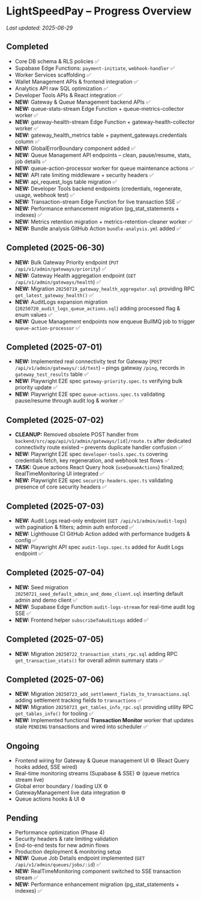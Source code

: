 # LightSpeedPay – Progress Overview

_Last updated: 2025-06-29_

## Completed
- Core DB schema & RLS policies ✅
- Supabase Edge Functions: `payment-initiate`, `webhook-handler` ✅
- Worker Services scaffolding ✅
- Wallet Management APIs & frontend integration ✅
- Analytics API raw SQL optimization ✅
- Developer Tools APIs & React integration ✅
- **NEW:** Gateway & Queue Management backend APIs ✅
- **NEW:** queue-stats-stream Edge Function + queue-metrics-collector worker ✅
- **NEW:** gateway-health-stream Edge Function + gateway-health-collector worker ✅
- **NEW:** gateway_health_metrics table + payment_gateways.credentials column ✅
- **NEW:** GlobalErrorBoundary component added ✅
- **NEW:** Queue Management API endpoints – clean, pause/resume, stats, job details ✅
- **NEW:** queue-action-processor worker for queue maintenance actions ✅
- **NEW:** API rate limiting middleware + security headers ✅
- **NEW:** api_request_logs table migration ✅
- **NEW:** Developer Tools backend endpoints (credentials, regenerate, usage, webhook test) ✅
- **NEW:** Transaction-stream Edge Function for live transaction SSE ✅
- **NEW:** Performance enhancement migration (pg_stat_statements + indexes) ✅
- **NEW:** Metrics retention migration + metrics-retention-cleaner worker ✅
- **NEW:** Bundle analysis GitHub Action `bundle-analysis.yml` added ✅

## Completed (2025-06-30)
- **NEW:** Bulk Gateway Priority endpoint (`PUT /api/v1/admin/gateways/priority`) ✅
- **NEW:** Gateway Health aggregation endpoint (`GET /api/v1/admin/gateways/health`) ✅
- **NEW:** Migration `20250719_gateway_health_aggregator.sql` providing RPC `get_latest_gateway_health()` ✅
- **NEW:** AuditLogs expansion migration (`20250720_audit_logs_queue_actions.sql`) adding processed flag & enum values ✅
- **NEW:** Queue Management endpoints now enqueue BullMQ job to trigger `queue-action-processor` ✅

## Completed (2025-07-01)
- **NEW:** Implemented real connectivity test for Gateway (`POST /api/v1/admin/gateways/:id/test`) – pings gateway `/ping`, records in `gateway_test_results` table ✅
- **NEW:** Playwright E2E spec `gateway-priority.spec.ts` verifying bulk priority update ✅
- **NEW:** Playwright E2E spec `queue-actions.spec.ts` validating pause/resume through audit log & worker ✅

## Completed (2025-07-02)
- **CLEANUP:** Removed obsolete POST handler from `backend/src/app/api/v1/admin/gateways/[id]/route.ts` after dedicated connectivity route existed – prevents duplicate handler confusion ✅
- **NEW:** Playwright E2E spec `developer-tools.spec.ts` covering credentials fetch, key regeneration, and webhook test flows ✅
- **TASK:** Queue actions React Query hook (`useQueueActions`) finalized; RealTimeMonitoring UI integrated ✅
- **NEW:** Playwright E2E spec `security-headers.spec.ts` validating presence of core security headers ✅

## Completed (2025-07-03)
- **NEW:** Audit Logs read-only endpoint (`GET /api/v1/admin/audit-logs`) with pagination & filters; admin auth enforced ✅
- **NEW:** Lighthouse CI GitHub Action added with performance budgets & config ✅
- **NEW:** Playwright API spec `audit-logs.spec.ts` added for Audit Logs endpoint ✅

## Completed (2025-07-04)
- **NEW:** Seed migration `20250721_seed_default_admin_and_demo_client.sql` inserting default admin and demo client ✅
- **NEW:** Supabase Edge Function `audit-logs-stream` for real-time audit log SSE ✅
- **NEW:** Frontend helper `subscribeToAuditLogs` added ✅

## Completed (2025-07-05)
- **NEW:** Migration `20250722_transaction_stats_rpc.sql` adding RPC `get_transaction_stats()` for overall admin summary stats ✅

## Completed (2025-07-06)
- **NEW:** Migration `20250723_add_settlement_fields_to_transactions.sql` adding settlement tracking fields to `transactions` ✅
- **NEW:** Migration `20250723_get_tables_info_rpc.sql` providing utility RPC `get_tables_info()` for tooling ✅
- **NEW:** Implemented functional **Transaction Monitor** worker that updates stale `PENDING` transactions and wired into scheduler ✅

## Ongoing
- Frontend wiring for Gateway & Queue management UI ⚙️ (React Query hooks added, SSE wired)
- Real-time monitoring streams (Supabase & SSE) ⚙️ (queue metrics stream live)
- Global error boundary / loading UX ⚙️
- GatewayManagement live data integration ⚙️
- Queue actions hooks & UI ⚙️

## Pending
- Performance optimization (Phase 4)
- Security headers & rate limiting validation
- End-to-end tests for new admin flows
- Production deployment & monitoring setup
- **NEW:** Queue Job Details endpoint implemented (`GET /api/v1/admin/queues/jobs/:id`) ✅
- **NEW:** RealTimeMonitoring component switched to SSE transaction stream ✅
- **NEW:** Performance enhancement migration (pg_stat_statements + indexes) ✅ 